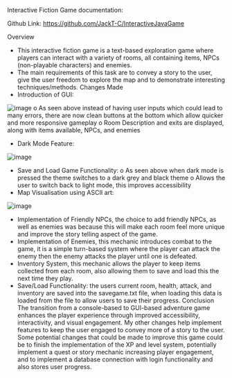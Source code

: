 Interactive Fiction Game documentation:


Github Link:
https://github.com/JackT-C/InteractiveJavaGame



Overview
-	This interactive fiction game is a text-based exploration game where players can interact with a variety of rooms, all containing items, NPCs (non-playable characters) and enemies.
-	The main requirements of this task are to convey a story to the user, give the user freedom to explore the map and to demonstrate interesting techniques/methods.
Changes Made
-	Introduction of GUI:






![image](https://github.com/user-attachments/assets/52995d2f-4ca2-4dee-a0e7-1ae06779b1df)
o	As seen above instead of having user inputs which could lead to many errors, there are now clean buttons at the bottom which allow quicker and more responsive gameplay
o	Room Description and exits are displayed, along with items available, NPCs, and enemies
-	Dark Mode Feature:






![image](https://github.com/user-attachments/assets/536c5075-df1c-4866-ba93-a24e2e4e458b)
-	Save and Load Game Functionality:
o	As seen above when dark mode is pressed the theme switches to a dark grey and black theme
o	Allows the user to switch back to light mode, this improves accessibility
-	Map Visualisation using ASCII art:






![image](https://github.com/user-attachments/assets/c2316a1d-9b95-4993-8ddd-3b2a1bfe447f)
-	Implementation of Friendly NPCs, the choice to add friendly NPCs, as well as enemies was because this will make each room feel more unique and improve the story telling aspect of the game.
-	Implementation of Enemies, this mechanic introduces combat to the game, it is a simple turn-based system where the player can attack the enemy then the enemy attacks the player until one is defeated.
-	Inventory System, this mechanic allows the player to keep items collected from each room, also allowing them to save and load this the next time they play.
-	Save/Load Functionality: the users current room, health, attack, and inventory are saved into the savegame.txt file, when loading this data is loaded from the file to allow users to save their progress.
Conclusion
The transition from a console-based to GUI-based adventure game enhances the player experience through improved accessibility, interactivity, and visual engagement. My other changes help implement features to keep the user engaged to convey more of a story to the user. Some potential changes that could be made to improve this game could be to finish the implementation of the XP and level system, potentially implement a quest or story mechanic increasing player engagement, and to implement a database connection with login functionality and also stores user progress.

